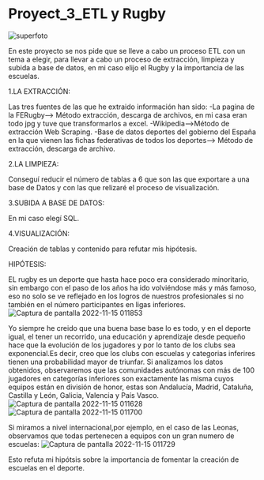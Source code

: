 # Proyect_3_ETL y Rugby
![superfoto](https://user-images.githubusercontent.com/113017465/201797417-2089d9ff-bd85-40b4-bc1d-8099e4aa08d5.jpg)


En este proyecto se nos pide que se lleve a cabo un proceso ETL con un tema a elegir, para llevar a cabo un proceso de extracción, limpieza y subida a base de datos,
en mi caso elijo el Rugby y la importancia de las escuelas.

1.LA EXTRACCIÓN:

Las tres fuentes de las que he extraido información han sido:
-La pagina de la FERugby--> Método extracción, descarga de archivos, en mi casa eran todo jpg y tuve que transformarlos a excel.
-Wikipedia-->Método de extracción Web Scraping.
-Base de datos deportes del gobierno del España en la que vienen las fichas federativas de todos los deportes--> Método de extracción, descarga de archivo.

2.LA LIMPIEZA:

Conseguí reducir el número de tablas a 6 que son las que exportare a una base de Datos y con las que relizaré el proceso de visualización.

3.SUBIDA A BASE DE DATOS:

En mi caso elegí SQL.

4.VISUALIZACIÓN:

Creación de tablas y contenido para refutar mis hipótesis.

HIPÓTESIS:

EL rugby es un deporte que hasta hace poco era considerado minoritario, sin embargo con el paso de los años ha ido volviéndose más y más famoso, eso no solo se ve reflejado en los logros de nuestros profesionales si no también en el número participantes en ligas inferiores. 
![Captura de pantalla 2022-11-15 011853](https://user-images.githubusercontent.com/113017465/201798894-abfc8462-5a43-4617-98e8-be2a8d13f5e0.png)

Yo siempre he creido que una buena base base lo es todo, y en el deporte igual, el tener un recorrido, una educación y aprendizaje desde pequeño hace que la evolución de los jugadores y por lo tanto de los clubs sea exponencial.Es decir, creo que los clubs con escuelas y categorias inferires tienen una probabilidad mayor de triunfar.
Si analizamos los datos obtenidos, observaremos que las comunidades autónomas con más de 100 jugadores en categorías inferiores son exactamente las misma cuyos equipos están en división de honor, estas son Andalucía, Madrid, Cataluña, Castilla y León, Galicia, Valencia y País Vasco.
![Captura de pantalla 2022-11-15 011628](https://user-images.githubusercontent.com/113017465/201801520-086d0618-90d9-420b-9b84-7b85d500c758.png)
![Captura de pantalla 2022-11-15 011700](https://user-images.githubusercontent.com/113017465/201801574-c0ab8294-5823-4786-81ce-eb88a90dd028.png)

Si miramos a nivel internacional,por ejemplo, en el caso de las Leonas, observamos que todas pertenecen a equipos con un gran numero de escuelas:
![Captura de pantalla 2022-11-15 011729](https://user-images.githubusercontent.com/113017465/201801848-6615725b-d2cf-405f-92e1-006363cdfb3a.png)

Esto refuta mi hipótsis sobre la importancia de fomentar la creación de escuelas en el deporte.

